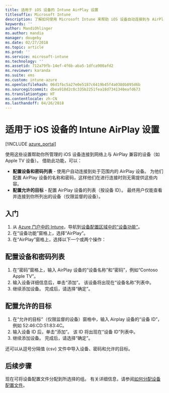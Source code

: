 ```yaml
---
title: 适用于 iOS 设备的 Intune AirPlay 设置
titlesuffix: Microsoft Intune
description: 了解如何使用 Microsoft Intune 来帮助 iOS 设备自动连接到与 AirPlay 兼容的设备。
keywords: ''
author: MandiOhlinger
ms.author: mandia
manager: dougeby
ms.date: 02/27/2018
ms.topic: article
ms.prod: ''
ms.service: microsoft-intune
ms.technology: ''
ms.assetid: 712a79fb-14ef-4f6b-aba5-1dfca900afd2
ms.reviewer: karanda
ms.suite: ems
ms.custom: intune-azure
ms.openlocfilehash: 06d1fbc5a27e0e5187c6419b45f4a0380b895d6b
ms.sourcegitcommit: dbea918d2c0c335b2251fea18d7341340eafd673
ms.translationtype: HT
ms.contentlocale: zh-CN
ms.lasthandoff: 04/26/2018
---
```

# <a name="intune-airplay-settings-for-ios-devices"></a>适用于 iOS 设备的 Intune AirPlay 设置

[!INCLUDE [azure_portal](./includes/azure_portal.md)]

使用这些设置帮助你所管理的 iOS 设备连接到网络上与 AirPlay 兼容的设备（如 Apple TV 设备）。
借助此功能，可以：

- **配置设备和密码列表** - 使用户自动连接到处于范围内的 AirPlay 设备。 为他们配置 AirPlay 设备的名称和密码，这样他们在进行连接时则无需提供这些内容。
- **配置允许的目标** - 配置 AirPlay 设备的列表（按设备 ID）。 最终用户仅能查看并连接到你所列出的设备（仅限监督的设备）。

## <a name="get-started"></a>入门

1. 从 [Azure 门户中的 Intune](https://portal.azure.com)，导航到[设备配置区域中的“设备功能”](device-features-configure.md)。 
1. 在“设备功能”窗格上，选择“AirPlay”。
2. 在“AirPlay”窗格上，选择以下一个或两个操作：

## <a name="configure-a-device-and-password-list"></a>配置设备和密码列表

1. 在“密码”窗格上，输入 AirPlay 设备的“设备名称”和“密码”，例如“Contoso Apple TV”。
2. 输入设备详细信息后，单击“添加”。 该设备将出现在“设备名称”列表中。
3. 继续添加设备。 完成后，请选择“确定”。


## <a name="configure-allowed-destinations"></a>配置允许的目标

1. 在“允许的目标”（仅限监督的设备）窗格中，输入 Airplay 设备的“设备 ID”，例如 52:46:CD:51:83:4C。
2. 输入设备 ID 后，单击“添加”。 该 ID 将出现在“设备 ID”列表中。
3. 继续添加设备。 完成后，请选择“确定”。

还可以从逗号分隔值 (csv) 文件中导入设备、密码和允许的目标。


## <a name="next-steps"></a>后续步骤

现在可将设备配置文件分配到所选择的组。 有关详细信息，请参阅[如何分配设备配置文件](device-profile-assign.md)。

